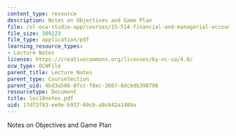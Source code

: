 ```yaml
---
content_type: resource
description: Notes on Objectives and Game Plan
file: /ol-ocw-studio-app/courses/15-514-financial-and-managerial-accounting-summer-2003/17d72f83ee9eb93760cba8c642a148ba_lec10notes.pdf
file_size: 389223
file_type: application/pdf
learning_resource_types:
- Lecture Notes
license: https://creativecommons.org/licenses/by-nc-sa/4.0/
ocw_type: OCWFile
parent_title: Lecture Notes
parent_type: CourseSection
parent_uid: 4bd3a508-0fcc-f8ec-2607-8dcbdb398798
resourcetype: Document
title: lec10notes.pdf
uid: 17d72f83-ee9e-b937-60cb-a8c642a148ba
---
```

Notes on Objectives and Game Plan